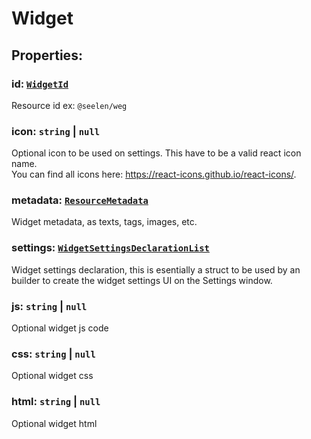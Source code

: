 # **Widget**
## **Properties**:
### id: [`WidgetId`](./WidgetId)
Resource id ex: `@seelen/weg`
### icon: `string` | `null`
Optional icon to be used on settings. This have to be a valid react icon name.\
You can find all icons here: https://react-icons.github.io/react-icons/.
### metadata: [`ResourceMetadata`](./ResourceMetadata)
Widget metadata, as texts, tags, images, etc.
### settings: [`WidgetSettingsDeclarationList`](./WidgetSettingsDeclarationList)
Widget settings declaration, this is esentially a struct to be used by an
builder to create the widget settings UI on the Settings window.
### js: `string` | `null`
Optional widget js code
### css: `string` | `null`
Optional widget css
### html: `string` | `null`
Optional widget html